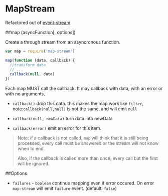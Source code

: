 # MapStream

Refactored out of [event-stream](https://github.com/dominictarr/event-stream)

##map (asyncFunction[, options])

Create a through stream from an asyncronous function.

``` js
var map = require('map-stream')

map(function (data, callback) {
  //transform data
  // ...
  callback(null, data)
})

```

Each map MUST call the callback. It may callback with data, with an error or with no arguments,

  * `callback()` drop this data.
    this makes the map work like `filter`,
    note:`callback(null,null)` is not the same, and will emit `null`

  * `callback(null, newData)` turn data into newData

  * `callback(error)` emit an error for this item.

>Note: if a callback is not called, `map` will think that it is still being processed,
>every call must be answered or the stream will not know when to end.
>
>Also, if the callback is called more than once, every call but the first will be ignored.

##Options

 * `failures` - `boolean` continue mapping even if error occured. On error `map-stream` will emit `failure` event. (default: `false`)
